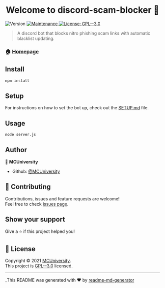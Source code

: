 <h1 align="center">Welcome to discord-scam-blocker 👋</h1>
<p>
  <img alt="Version" src="https://img.shields.io/badge/version-1.0.0-blue.svg?cacheSeconds=2592000" />
  <a href="https://github.com/MCUniversity/discord-scam-blocker/graphs/commit-activity" target="_blank">
    <img alt="Maintenance" src="https://img.shields.io/badge/Maintained%3F-yes-green.svg" />
  </a>
  <a href="https://github.com/MCUniversity/discord-scam-blocker/blob/master/LICENSE" target="_blank">
    <img alt="License: GPL--3.0" src="https://img.shields.io/github/license/MCUniversity/discord-scam-blocker" />
  </a>
</p>

> A discord bot that blocks nitro phishing scam links with automatic blacklist updating.

### 🏠 [Homepage](https://github.com/MCUniversity/discord-scam-blocker#readme)

## Install

```sh
npm install
```

## Setup

For instructions on how to set the bot up, check out the [SETUP.md](https://github.com/MCUniversity/discord-scam-blocker/blob/master/SETUP.md) file.

## Usage

```sh
node server.js
```

## Author

👤 **MCUniversity**

* Github: [@MCUniversity](https://github.com/MCUniversity)

## 🤝 Contributing

Contributions, issues and feature requests are welcome!<br />Feel free to check [issues page](https://github.com/MCUniversity/discord-scam-blocker/issues).

## Show your support

Give a ⭐️ if this project helped you!

## 📝 License

Copyright © 2021 [MCUniversity](https://github.com/MCUniversity).<br />
This project is [GPL--3.0](https://github.com/MCUniversity/discord-scam-blocker/blob/master/LICENSE) licensed.

***
_This README was generated with ❤️ by [readme-md-generator](https://github.com/kefranabg/readme-md-generator)